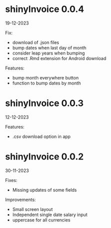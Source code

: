 # shinyInvoice 0.0.4

19-12-2023

Fix:

- download of .json files
- bump dates when last day of month
- consider leap years when bumping
- correct .Rmd extension for Android download

Features:

- bump month everywhere button
- function to bump dates by month

# shinyInvoice 0.0.3

12-12-2023

Features:

- .csv download option in app

# shinyInvoice 0.0.2

30-11-2023

Fixes:

- Missing updates of some fields

Improvements:

- Small screen layout
- Independent single date salary input
- uppercase for all currencies
